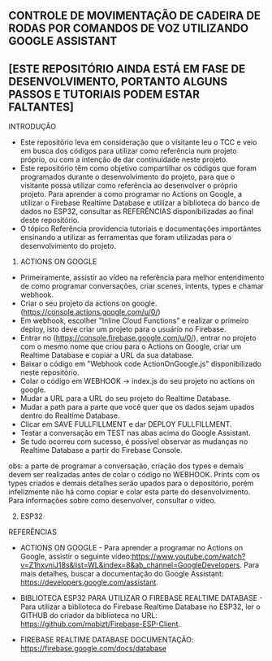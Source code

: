 CONTROLE DE MOVIMENTAÇÃO DE CADEIRA DE RODAS POR COMANDOS DE VOZ UTILIZANDO GOOGLE ASSISTANT  
-----  
[ESTE REPOSITÓRIO AINDA ESTÁ EM FASE DE DESENVOLVIMENTO, PORTANTO ALGUNS PASSOS E TUTORIAIS PODEM ESTAR FALTANTES]  
-----  
INTRODUÇÃO  
- Este repositório leva em consideração que o visitante leu o TCC e veio em busca dos códigos para utilizar como referência num projeto próprio, ou com a intenção de dar continuidade neste projeto.  
- Este repositório têm como objetivo compartilhar os códigos que foram programados durante o desenvolvimento do projeto, para que o visitante possa utilizar como referência ao desenvolver o próprio projeto. Para aprender a como programar no Actions on Google, a utilizar o Firebase Realtime Database e utilizar a biblioteca do banco de dados no ESP32, consultar as REFERÊNCIAS disponibilizadas ao final deste repositório.  
- O tópico Referência providencia tutoriais e documentações importântes ensinando a utilizar as ferramentas que foram utilizadas para o desenvolvimento do projeto.  
  
1. ACTIONS ON GOOGLE
- Primeiramente, assistir ao vídeo na referência para melhor entendimento de como programar conversações, criar scenes, intents, types e chamar webhook.  
- Criar o seu projeto da actions on google. (https://console.actions.google.com/u/0/)
- Em webhook, escolher "Inline Cloud Functions" e realizar o primeiro deploy, isto deve criar um projeto para o usuário no Firebase.
- Entrar no (https://console.firebase.google.com/u/0/), entrar no projeto com o mesmo nome que criou para o Actions on Google, criar um Realtime Database e copiar a URL da sua database. 
- Baixar o código em "Webhook code ActionOnGoogle.js" disponibilizado neste repositório.  
- Colar o código em WEBHOOK -> index.js do seu projeto no actions on google.  
- Mudar a URL para a URL do seu projeto do Realtime Database.
- Mudar a path para a parte que você quer que os dados sejam upados dentro do Realtime Database.
- Clicar em SAVE FULLFILLMENT e dar DEPLOY FULLFILLMENT.
- Testar a conversação em TEST nas abas acima do Google Assistant. 
- Se tudo ocorreu com sucesso, é possível observar as mudanças no Realtime Database a partir do Firebase Console.
  
obs: a parte de programar a conversação, criação dos types e demais devem ser realizadas antes de colar o código no WEBHOOK. Prints com os types criados e demais detalhes serão upados para o depositório, porém infelizmente não há como copiar e colar esta parte do desenvolvimento. Para informações sobre como desenvolver, consultar o vídeo.
  
2. ESP32
  
REFERÊNCIAS  
  
- ACTIONS ON GOOGLE - Para aprender a programar no Actions on Google, assistir o seguinte vídeo:https://www.youtube.com/watch?v=Z1hxvniJ18s&list=WL&index=8&ab_channel=GoogleDevelopers. Para mais detalhes, buscar a documentação do Google Assistant:
https://developers.google.com/assistant.  
  
  
- BIBLIOTECA ESP32 PARA UTILIZAR O FIREBASE REALTIME DATABASE - Para utilizar a biblioteca do Firebase Realtime Database no ESP32, ler o GITHUB do criador da biblioteca no URL: https://github.com/mobizt/Firebase-ESP-Client.  
  
  
- FIREBASE REALTIME DATABASE DOCUMENTAÇÃO: https://firebase.google.com/docs/database  
  
  
